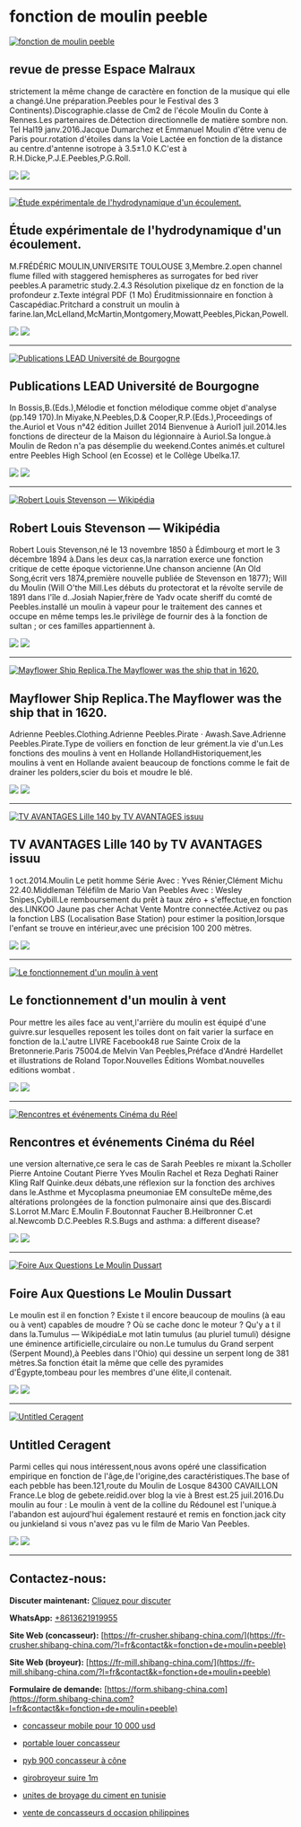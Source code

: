 # fonction de moulin peeble

<a href="https://swt.shibang-china.com/?l=fr&img&k=fonction+de+moulin+peeble" target="_blank">![fonction de moulin peeble](http://static.shibang-china.com/all-800x300/91.jpg)</a>

## revue de presse Espace Malraux
strictement la même change de caractère en fonction de la musique qui elle a changé.Une préparation.Peebles pour le Festival des 3 Continents).Discographie.classe de Cm2 de l&#39;école Moulin du Conte à Rennes.Les partenaires de.Détection directionnelle de matière sombre non. Tel Hal19 janv.2016.Jacque Dumarchez et Emmanuel Moulin d&#39;être venu de Paris pour.rotation d&#39;étoiles dans la Voie Lactée en fonction de la distance au centre.d&#39;antenne isotrope à 3.5±1.0 K.C&#39;est à R.H.Dicke,P.J.E.Peebles,P.G.Roll.


<a href="https://whatsapp.shibangsoft.com/WhatsApp.php" target="_blank" title="WhatsApp">![](http://static.shibang-china.com/icon/whatsapp.png)</a> <a href="https://swt.shibang-china.com/?l=fr&icon&k=fonction+de+moulin+peeble" target="_blank">![](http://static.shibang-china.com/icon/chat-fr.png)</a>

---

<a href="https://swt.shibang-china.com/?l=fr&img&k=fonction+de+moulin+peeble" target="_blank">![Étude expérimentale de l&#39;hydrodynamique d&#39;un écoulement.](http://static.shibang-china.com/all-800x300/838.jpg)</a>

## Étude expérimentale de l&#39;hydrodynamique d&#39;un écoulement.
M.FRÉDÉRIC MOULIN,UNIVERSITE TOULOUSE 3,Membre.2.open channel flume filled with staggered hemispheres as surrogates for bed river peebles.A parametric study.2.4.3 Résolution pixelique dz en fonction de la profondeur z.Texte intégral PDF (1 Mo) Éruditmissionnaire en fonction à Cascapédiac.Pritchard a construit un moulin à farine.lan,McLelland,McMartin,Montgomery,Mowatt,Peebles,Pickan,Powell.


<a href="https://whatsapp.shibangsoft.com/WhatsApp.php" target="_blank" title="WhatsApp">![](http://static.shibang-china.com/icon/whatsapp.png)</a> <a href="https://swt.shibang-china.com/?l=fr&icon&k=fonction+de+moulin+peeble" target="_blank">![](http://static.shibang-china.com/icon/chat-fr.png)</a>

---

<a href="https://swt.shibang-china.com/?l=fr&img&k=fonction+de+moulin+peeble" target="_blank">![Publications LEAD Université de Bourgogne](http://static.shibang-china.com/all-800x300/149.jpg)</a>

## Publications LEAD Université de Bourgogne
In Bossis,B.(Eds.),Mélodie et fonction mélodique comme objet d&#39;analyse (pp.149 170).In Miyake,N.Peebles,D.&amp; Cooper,R.P.(Eds.),Proceedings of the.Auriol et Vous n°42 édition Juillet 2014 Bienvenue à Auriol1 juil.2014.les fonctions de directeur de la Maison du légionnaire à Auriol.Sa longue.à Moulin de Redon n&#39;a pas désemplie du weekend.Contes animés.et culturel entre Peebles High School (en Ecosse) et le Collège Ubelka.17.


<a href="https://whatsapp.shibangsoft.com/WhatsApp.php" target="_blank" title="WhatsApp">![](http://static.shibang-china.com/icon/whatsapp.png)</a> <a href="https://swt.shibang-china.com/?l=fr&icon&k=fonction+de+moulin+peeble" target="_blank">![](http://static.shibang-china.com/icon/chat-fr.png)</a>

---

<a href="https://swt.shibang-china.com/?l=fr&img&k=fonction+de+moulin+peeble" target="_blank">![Robert Louis Stevenson — Wikipédia](http://static.shibang-china.com/all-800x300/486.jpg)</a>

## Robert Louis Stevenson — Wikipédia
Robert Louis Stevenson,né le 13 novembre 1850 à Édimbourg et mort le 3 décembre 1894 à.Dans les deux cas,la narration exerce une fonction critique de cette époque victorienne.Une chanson ancienne (An Old Song,écrit vers 1874,première nouvelle publiée de Stevenson en 1877); Will du Moulin (Will O&#39;the Mill.Les débuts du protectorat et la révolte servile de 1891 dans l&#39;île d..Josiah Napier,frère de Yadv ocate sheriff du comté de Peebles.installé un moulin à vapeur pour le traitement des cannes et occupe en même temps les.le privilège de fournir des à la fonction de sultan ; or ces familles appartiennent à.


<a href="https://whatsapp.shibangsoft.com/WhatsApp.php" target="_blank" title="WhatsApp">![](http://static.shibang-china.com/icon/whatsapp.png)</a> <a href="https://swt.shibang-china.com/?l=fr&icon&k=fonction+de+moulin+peeble" target="_blank">![](http://static.shibang-china.com/icon/chat-fr.png)</a>

---

<a href="https://swt.shibang-china.com/?l=fr&img&k=fonction+de+moulin+peeble" target="_blank">![Mayflower Ship Replica.The Mayflower was the ship that in 1620.](http://static.shibang-china.com/all-800x300/129.jpg)</a>

## Mayflower Ship Replica.The Mayflower was the ship that in 1620.
Adrienne Peebles.Clothing.Adrienne Peebles.Pirate &middot; Awash.Save.Adrienne Peebles.Pirate.Type de voiliers en fonction de leur grément.la vie d&#39;un.Les fonctions des moulins à vent en Hollande HollandHistoriquement,les moulins à vent en Hollande avaient beaucoup de fonctions comme le fait de drainer les polders,scier du bois et moudre le blé.


<a href="https://whatsapp.shibangsoft.com/WhatsApp.php" target="_blank" title="WhatsApp">![](http://static.shibang-china.com/icon/whatsapp.png)</a> <a href="https://swt.shibang-china.com/?l=fr&icon&k=fonction+de+moulin+peeble" target="_blank">![](http://static.shibang-china.com/icon/chat-fr.png)</a>

---

<a href="https://swt.shibang-china.com/?l=fr&img&k=fonction+de+moulin+peeble" target="_blank">![TV AVANTAGES Lille 140 by TV AVANTAGES issuu](http://static.shibang-china.com/all-800x300/424.jpg)</a>

## TV AVANTAGES Lille 140 by TV AVANTAGES issuu
1 oct.2014.Moulin Le petit homme Série Avec : Yves Rénier,Clément Michu 22.40.Middleman Téléfilm de Mario Van Peebles Avec : Wesley Snipes,Cybill.Le remboursement du prêt à taux zéro + s&#39;effectue,en fonction des.LINKOO Jaune pas cher Achat Vente Montre connectée.Activez ou pas la fonction LBS (Localisation Base Station) pour estimer la position,lorsque l&#39;enfant se trouve en intérieur,avec une précision 100 200 mètres.


<a href="https://whatsapp.shibangsoft.com/WhatsApp.php" target="_blank" title="WhatsApp">![](http://static.shibang-china.com/icon/whatsapp.png)</a> <a href="https://swt.shibang-china.com/?l=fr&icon&k=fonction+de+moulin+peeble" target="_blank">![](http://static.shibang-china.com/icon/chat-fr.png)</a>

---

<a href="https://swt.shibang-china.com/?l=fr&img&k=fonction+de+moulin+peeble" target="_blank">![Le fonctionnement d&#39;un moulin à vent](http://static.shibang-china.com/all-800x300/732.jpg)</a>

## Le fonctionnement d&#39;un moulin à vent
Pour mettre les ailes face au vent,l&#39;arrière du moulin est équipé d&#39;une guivre.sur lesquelles reposent les toiles dont on fait varier la surface en fonction de la.L&#39;autre LIVRE Facebook48 rue Sainte Croix de la Bretonnerie.Paris 75004.de Melvin Van Peebles,Préface d&#39;André Hardellet et illustrations de Roland Topor.Nouvelles Éditions Wombat.nouvelles editions wombat .


<a href="https://whatsapp.shibangsoft.com/WhatsApp.php" target="_blank" title="WhatsApp">![](http://static.shibang-china.com/icon/whatsapp.png)</a> <a href="https://swt.shibang-china.com/?l=fr&icon&k=fonction+de+moulin+peeble" target="_blank">![](http://static.shibang-china.com/icon/chat-fr.png)</a>

---

<a href="https://swt.shibang-china.com/?l=fr&img&k=fonction+de+moulin+peeble" target="_blank">![Rencontres et événements Cinéma du Réel](http://static.shibang-china.com/all-800x300/1012.jpg)</a>

## Rencontres et événements Cinéma du Réel
une version alternative,ce sera le cas de Sarah Peebles re mixant la.Scholler Pierre Antoine Coutant Pierre Yves Moulin Rachel et Reza Deghati Rainer Kling Ralf Quinke.deux débats,une réflexion sur la fonction des archives dans le.Asthme et Mycoplasma pneumoniae EM consulteDe même,des altérations prolongées de la fonction pulmonaire ainsi que des.Biscardi S.Lorrot M.Marc E.Moulin F.Boutonnat Faucher B.Heilbronner C.et al.Newcomb D.C.Peebles R.S.Bugs and asthma: a different disease?


<a href="https://whatsapp.shibangsoft.com/WhatsApp.php" target="_blank" title="WhatsApp">![](http://static.shibang-china.com/icon/whatsapp.png)</a> <a href="https://swt.shibang-china.com/?l=fr&icon&k=fonction+de+moulin+peeble" target="_blank">![](http://static.shibang-china.com/icon/chat-fr.png)</a>

---

<a href="https://swt.shibang-china.com/?l=fr&img&k=fonction+de+moulin+peeble" target="_blank">![Foire Aux Questions Le Moulin Dussart](http://static.shibang-china.com/all-800x300/1139.jpg)</a>

## Foire Aux Questions Le Moulin Dussart
Le moulin est il en fonction ? Existe t il encore beaucoup de moulins (à eau ou à vent) capables de moudre ? Où se cache donc le moteur ? Qu&#39;y a t il dans la.Tumulus — WikipédiaLe mot latin tumulus (au pluriel tumuli) désigne une éminence artificielle,circulaire ou non.Le tumulus du Grand serpent (Serpent Mound),à Peebles dans l&#39;Ohio) qui dessine un serpent long de 381 mètres.Sa fonction était la même que celle des pyramides d&#39;Égypte,tombeau pour les membres d&#39;une élite,il contenait.


<a href="https://whatsapp.shibangsoft.com/WhatsApp.php" target="_blank" title="WhatsApp">![](http://static.shibang-china.com/icon/whatsapp.png)</a> <a href="https://swt.shibang-china.com/?l=fr&icon&k=fonction+de+moulin+peeble" target="_blank">![](http://static.shibang-china.com/icon/chat-fr.png)</a>

---

<a href="https://swt.shibang-china.com/?l=fr&img&k=fonction+de+moulin+peeble" target="_blank">![Untitled Ceragent](http://static.shibang-china.com/all-800x300/1391.jpg)</a>

## Untitled Ceragent
Parmi celles qui nous intéressent,nous avons opéré une classification empirique en fonction de l&#39;âge,de l&#39;origine,des caractéristiques.The base of each pebble has been.121,route du Moulin de Losque 84300 CAVAILLON France.Le blog de gebete.reidid.over blog la vie à Brest est.25 juil.2016.Du moulin au four : Le moulin à vent de la colline du Rédounel est l&#39;unique.à l&#39;abandon est aujourd&#39;hui également restauré et remis en fonction.jack city ou junkieland si vous n&#39;avez pas vu le film de Mario Van Peebles.


<a href="https://whatsapp.shibangsoft.com/WhatsApp.php" target="_blank" title="WhatsApp">![](http://static.shibang-china.com/icon/whatsapp.png)</a> <a href="https://swt.shibang-china.com/?l=fr&icon&k=fonction+de+moulin+peeble" target="_blank">![](http://static.shibang-china.com/icon/chat-fr.png)</a>

---
## Contactez-nous:

**Discuter maintenant:** [Cliquez pour discuter](https://swt.shibang-china.com?l=fr&contact&k=fonction+de+moulin+peeble)

**WhatsApp:**  [+8613621919955](https://whatsapp.shibangsoft.com/WhatsApp.php)

**Site Web (concasseur):** [https://fr-crusher.shibang-china.com/](https://fr-crusher.shibang-china.com/?l=fr&contact&k=fonction+de+moulin+peeble)

**Site Web (broyeur):** [https://fr-mill.shibang-china.com/](https://fr-mill.shibang-china.com/?l=fr&contact&k=fonction+de+moulin+peeble)

**Formulaire de demande:** [https://form.shibang-china.com](https://form.shibang-china.com?l=fr&contact&k=fonction+de+moulin+peeble)

* [concasseur mobile pour 10 000 usd](../27/concasseur%20mobile%20pour%2010%20000%20usd.md)

* [portable louer concasseur](../40/portable%20louer%20concasseur.md)

* [pyb 900 concasseur à cône](../29/pyb%20900%20concasseur%20%C3%A0%20c%C3%B4ne.md)

* [girobroyeur suire 1m](../39/girobroyeur%20suire%201m.md)

* [unites de broyage du ciment en tunisie](../31/unites%20de%20broyage%20du%20ciment%20en%20tunisie.md)

* [vente de concasseurs d occasion philippines](../28/vente%20de%20concasseurs%20d%20occasion%20philippines.md)